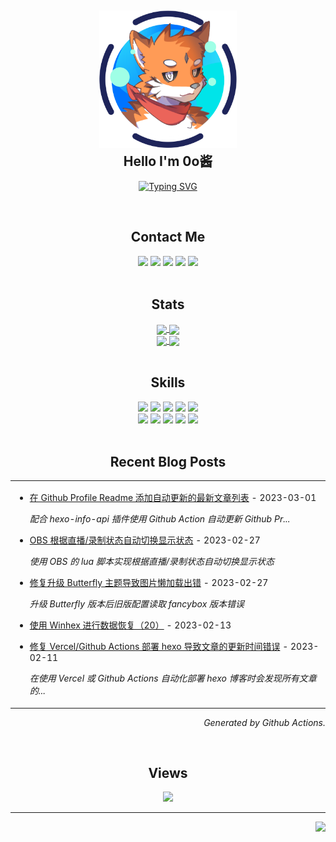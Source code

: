 <h2 align="center">
    <a href="#">
        <img src="./avatar.svg" width="220" />
        <br/>
    </a>
    Hello I'm 0o酱
</h2>

<p align="center">
    <a href="https://blog.im0o.top/">
        <img src="https://readme-typing-svg.demolab.com?font=ZCOOL+KuaiLe&weight=500&pause=1000&color=F47F2C&center=true&vCenter=true&width=500&lines=%E5%85%89%E9%98%B4%E5%A6%82%E6%A2%A6%EF%BC%8C%E6%98%A8%E6%97%A5%E9%9A%8F%E9%A3%8E;Time+passes+like+a+dream%2C;yesterday+fades+away." alt="Typing SVG" />
    </a>
</p>

<br />
<div align="center">
    <h2>Contact Me</h2>
    <a href="https://github.com/0ojixueseno0"><img src="https://img.shields.io/badge/-@0ojixueseno0-%23181717?style=flat-square&logo=github" /></a>
    <a href="https://t.me/jz0ojiang"><img src="https://img.shields.io/badge/-@jz0ojiang-%23181717?style=flat-square&logo=telegram" /></a>
    <a href="https://twitter.com/@jz0ojiang"><img src="https://img.shields.io/badge/-@Jz0ojiang-%23181717?style=flat-square&logo=twitter" /></a>
    <a href="mailto:hi@im0o.top"><img src="https://img.shields.io/badge/hi@im0o.top-%23181717?style=flat-square&logo=mail.ru" /></a>
    <a href="https://im0o.top"><img src="https://img.shields.io/website?color=181717&label=Site&style=flat-square&up_message=im0o.top&url=https%3A%2F%2Fim0o.top" /></a>
</div>

<br />
<div align="center">
<h2>Stats</h2>
<a href="#">
<picture>
    <source 
    srcset="https://github-readme-activity-graph.cyclic.app/graph?username=0ojixueseno0&theme=github-dark&custom_title=My%20Activity%20Graph&hide_border=true&bg_color=0D1117"
    media="(prefers-color-scheme: dark)"
    />
    <source
    srcset="https://github-readme-activity-graph.cyclic.app/graph?username=0ojixueseno0&theme=github-light&custom_title=My%20Activity%20Graph&hide_border=true"
    media="(prefers-color-scheme: light), (prefers-color-scheme: no-preference)"
    />
    <img src="https://github-readme-activity-graph.cyclic.app/graph?username=0ojixueseno0&theme=github-light" align="center" height="150em" />
</picture>
</a>
<a href="#">
<picture>
    <source srcset="https://readmestats-0ojixueseno0.vercel.app/api/top-langs/?username=0ojixueseno0&langs_count=8&hide=html%2Ccss%2Cjavascript&layout=compact&bg_color=0D1117&title_color=fff&text_color=fff&count_private=true&hide_border=true&theme=github-dark" media="(prefers-color-scheme: dark)" />
    <source srcset="https://readmestats-0ojixueseno0.vercel.app/api/top-langs/?username=0ojixueseno0&langs_count=8&hide=html%2Ccss%2Cjavascript&layout=compact&count_private=true&hide_border=true" media="(prefers-color-scheme: light), (prefers-color-scheme: no-preference)"
    />
    <img align="center" height="150em" src="https://readmestats-0ojixueseno0.vercel.app/api/top-langs/?username=0ojixueseno0&langs_count=8&hide=html%2Ccss%2Cjavascript&layout=compact&bg_color=0D1117&title_color=fff&text_color=fff&count_private=true&hide_border=true&theme=github-dark" />
</picture>
</a>
<br />
<a href="#">
<picture>
    <source 
    srcset="https://readmestats-0ojixueseno0.vercel.app/api?username=0ojixueseno0&layout=compact&bg_color=0D1117&title_color=fff&text_color=fff&icon_color=fff&show_icons=true&count_private=true&hide_border=true&theme=github-dark"
    media="(prefers-color-scheme: dark)"
    />
    <source
    srcset="https://readmestats-0ojixueseno0.vercel.app/api?username=0ojixueseno0&layout=compact&show_icons=true&count_private=true&hide_border=true"
    media="(prefers-color-scheme: light), (prefers-color-scheme: no-preference)"
    />
    <img src="https://readmestats-0ojixueseno0.vercel.app/api?username=0ojixueseno0&layout=compact&bg_color=0D1117&title_color=fff&text_color=fff&icon_color=fff&show_icons=true&count_private=true&hide_border=true&theme=github-dark" align="center" height="150em" />
</picture>
</a>
<a href="#">
<picture>
    <source 
    srcset="https://readmestats-0ojixueseno0.vercel.app/api/wakatime?username=@jz0ojiang&langs_count=8&bg_color=0D1117&title_color=2C82FF&text_color=FEFFF8&icon_color=fff&count_private=true&hide_border=true&theme=github-dark"
    media="(prefers-color-scheme: dark)"
    />
    <source
    srcset="https://readmestats-0ojixueseno0.vercel.app/api/wakatime?username=@jz0ojiang&langs_count=8&count_private=true&hide_border=true"
    media="(prefers-color-scheme: light), (prefers-color-scheme: no-preference)"
    />
    <img align="center" height="150em" src="https://readmestats-0ojixueseno0.vercel.app/api/wakatime?username=@jz0ojiang&langs_count=8&bg_color=0D1117&title_color=2C82FF&text_color=FEFFF8&icon_color=fff&count_private=true&hide_border=true&theme=github-dark" />
</picture>
</a>
</div>

<br />
<div align="center">
    <h2>Skills</h2>
    <img src="https://img.shields.io/badge/Vue.js-35495E?style=for-the-badge&logo=vuedotjs&logoColor=4FC08D" />
    <img src="https://img.shields.io/badge/Vite-B73BFE?style=for-the-badge&logo=vite&logoColor=FFD62E" />
    <img src="https://img.shields.io/badge/Svelte-4A4A55?style=for-the-badge&logo=svelte&logoColor=FF3E00" />
    <img src="https://img.shields.io/badge/Node.js-339933?style=for-the-badge&logo=nodedotjs&logoColor=white" />
    <img src="https://img.shields.io/badge/Hexo-0E83CD?style=for-the-badge&logo=hexo&logoColor=white" />
    <br />
    <img src="https://img.shields.io/badge/Go-478CBF?style=for-the-badge&logo=Go&logoColor=white" />
    <img src="https://img.shields.io/badge/Python-FFD43B?style=for-the-badge&logo=python&logoColor=blue" />
    <img src="https://img.shields.io/badge/Pug-E3C29B?style=for-the-badge&logo=pug&logoColor=black" />
    <img src="https://img.shields.io/badge/Nim-FF4500?style=for-the-badge&logo=nim&logoColor=black" />
    <img src="https://img.shields.io/badge/TypeScript-007ACC?style=for-the-badge&logo=typescript&logoColor=white" />
</div>

<br />
<div align="center">
<h2>Recent Blog Posts</h2>
<table><tr>
<td align="left">

<!-- latest_posts starts -->
- [在 Github Profile Readme 添加自动更新的最新文章列表](https://blog.im0o.top/posts/f66e8b7f.html) - 2023-03-01

  *配合 hexo-info-api 插件使用 Github Action 自动更新 Github Pr...*

- [OBS 根据直播/录制状态自动切换显示状态](https://blog.im0o.top/posts/7d6e8633.html) - 2023-02-27

  *使用 OBS 的 lua 脚本实现根据直播/录制状态自动切换显示状态*

- [修复升级 Butterfly 主题导致图片懒加载出错](https://blog.im0o.top/posts/77575a6d.html) - 2023-02-27

  *升级 Butterfly 版本后旧版配置读取 fancybox 版本错误*

- [使用 Winhex 进行数据恢复（20）](https://blog.im0o.top/posts/c2cb4ae6.html) - 2023-02-13

- [修复 Vercel/Github Actions 部署 hexo 导致文章的更新时间错误](https://blog.im0o.top/posts/c6d9de72.html) - 2023-02-11

  *在使用 Vercel 或 Github Actions 自动化部署 hexo 博客时会发现所有文章的...*
<!-- latest_posts ends -->

</td>
</tr></table>
<p align="right"><i>Generated by Github Actions.</i></p>
</div>

<br />
<div align="center">
    <h2>Views</h2>
    <img src="https://visitor-badge.deta.dev/badge?page_id=github-com-0ojixueseno0" />
</div>

-----

<div align="right">
<img src="https://github.com/0ojixueseno0/0ojixueseno0/workflows/Build%20README/badge.svg" />
</div>
